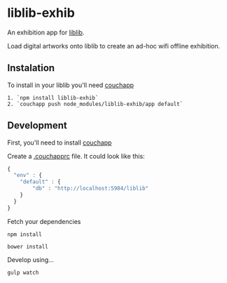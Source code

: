 # liblib-exhib

An exhibition app for [liblib](https://github.com/owise1/liblib).

Load digital artworks onto liblib to create an ad-hoc wifi offline exhibition.

## Instalation

To install in your liblib you'll need [couchapp](https://github.com/couchapp/couchapp)

    1. `npm install liblib-exhib`
    2. `couchapp push node_modules/liblib-exhib/app default`

## Development

First, you'll need to install [couchapp](https://github.com/couchapp/couchapp) 

Create a [.couchapprc](http://guide.couchdb.org/draft/managing.html#configuring) file. It could look like this:

```javascript
{
  "env" : {
  	"default" : {
        "db" : "http://localhost:5984/liblib"
  	}
  }
}
```

Fetch your dependencies
```	
npm install
```
```
bower install
```

Develop using...

```
gulp watch
```



